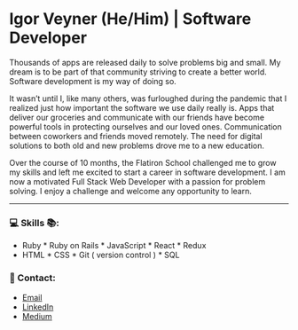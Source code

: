 # Igor Veyner (He/Him) | Software Developer

Thousands of apps are released daily to solve problems big and small. My dream is to be part of that community striving to create a better world. Software development is my way of doing so.

It wasn’t until I, like many others, was furloughed during the pandemic that I realized just how important the software we use daily really is. Apps that deliver our groceries and communicate with our friends have become powerful tools in protecting ourselves and our loved ones. Communication between coworkers and friends moved remotely. The need for digital solutions to both old and new problems drove me to a new education.

Over the course of 10 months, the Flatiron School challenged me to grow my skills and left me excited to start a career in software development. I am now a motivated Full Stack Web Developer with a passion for problem solving. I enjoy a challenge and welcome any opportunity to learn.

---

### 💻 Skills 📚:
* Ruby * Ruby on Rails * JavaScript * React * Redux
* HTML * CSS * Git ( version control ) * SQL

### 💼 Contact:
* [Email](igorveyner95@gmail.com)
* [LinkedIn](https://www.linkedin.com/in/igorveyner/)
* [Medium](https://igor-veyner.medium.com/)

